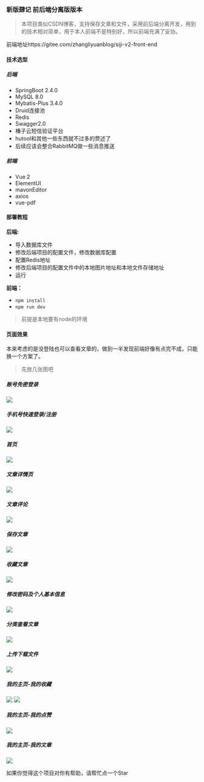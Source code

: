 ### 新版肆记 前后端分离版版本
>本项目类似CSDN博客，支持保存文章和文件，采用前后端分离开发，用到的技术相对简单，用于本人前端不是特别好，所以前端充满了妥协。

前端地址https://gitee.com/zhangliyuanblog/siji-v2-front-end

#### 技术选型
##### 后端
- SpringBoot 2.4.0
- MySQL 8.0
- Mybatis-Plus 3.4.0
- Druid连接池
- Redis
- Swagger2.0
- 榛子云短信验证平台
- hutool和其他一些东西就不过多的赘述了
- 后续应该会整合RabbitMQ做一些消息推送

##### 前端
- Vue 2 
- ElementUI
- mavonEditor
- axios
- vue-pdf


#### 部署教程
**后端:**
- 导入数据库文件
- 修改后端项目的配置文件，修改数据库配置
- 配置Redis地址
- 修改后端项目的配置文件中的本地图片地址和本地文件存储地址
- 运行

**前端：**

-  `npm install`
- `npm run dev`

>前提是本地要有node的环境
#### 页面效果
本来考虑的是没登陆也可以查看文章的，做到一半发现前端好像有点完不成，只能换一个方案了。
>先放几张图吧
##### 账号免密登录
![](./doc/siji-1.png)
##### 手机号快速登录/注册
![](./doc/siji-9.png)
##### 首页
![](./doc/siji-2.png)
##### 文章详情页
![](./doc/siji-3.png)
##### 文章评论
![](./doc/siji-7.png)
##### 保存文章
![](./doc/siji-4.png)
##### 收藏文章
![](./doc/siji-5.png)
##### 修改密码及个人基本信息
![](./doc/siji-6.png)
##### 分类查看文章
![](./doc/siji-8.png)
##### 上传下载文件
![](./doc/siji-10.png)
##### 我的主页-我的收藏
![](./doc/siji-11.png)
![](./doc/siji-12.png)
##### 我的主页-我的点赞
![](./doc/siji-13.png)
##### 我的主页-我的文章
![](./doc/siji-14.png)

如果你觉得这个项目对你有帮助，请帮忙点一个Star